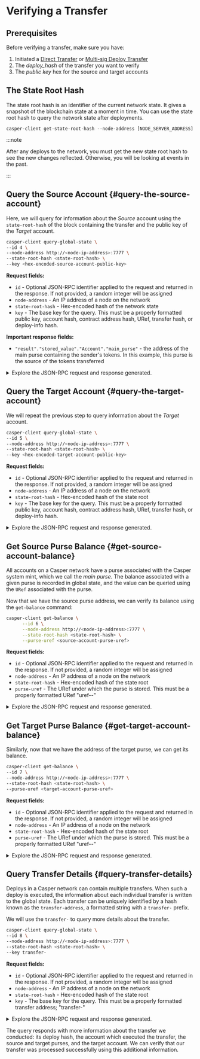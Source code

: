 # Verifying a Transfer

## Prerequisites

Before verifying a transfer, make sure you have:

1. Initiated a [Direct Transfer](./direct-token-transfer.md) or [Multi-sig Deploy Transfer](./multisig-deploy-transfer.md)
2. The *deploy_hash* of the transfer you want to verify
3. The *public key* hex for the source and target accounts

## The State Root Hash

The state root hash is an identifier of the current network state. It gives a snapshot of the blockchain state at a moment in time. You can use the state root hash to query the network state after deployments. 

```
casper-client get-state-root-hash --node-address [NODE_SERVER_ADDRESS]
```

:::note

After any deploys to the network, you must get the new state root hash to see the new changes reflected. Otherwise, you will be looking at events in the past.

:::

## Query the Source Account {#query-the-source-account}

Here, we will query for information about the _Source_ account using the `state-root-hash` of the block containing the transfer and the public key of the _Target_ account.

```bash
casper-client query-global-state \
--id 4 \
--node-address http://<node-ip-address>:7777 \
--state-root-hash <state-root-hash> \
--key <hex-encoded-source-account-public-key>
```

**Request fields:**

-   `id` - Optional JSON-RPC identifier applied to the request and returned in the response. If not provided, a random integer will be assigned
-   `node-address` - An IP address of a node on the network
-   `state-root-hash` - Hex-encoded hash of the network state
-   `key` - The base key for the query. This must be a properly formatted public key, account hash, contract address hash, URef, transfer hash, or deploy-info hash.

**Important response fields:**

-   `"result"."stored_value"."Account"."main_purse"` - the address of the main purse containing the sender's tokens. In this example, this purse is the source of the tokens transferred

<details>
<summary>Explore the JSON-RPC request and response generated.</summary>

**JSON-RPC Request**:

```json
{
    "id": 4,
    "jsonrpc": "2.0",
    "method": "state_get_item",
    "params": {
        "key": "account-hash-b0049301811f23aab30260da66927f96bfae7b99a66eb2727da23bf1427a38f5",
        "path": [],
        "state_root_hash": "cfdbf775b6671de3787cfb1f62f0c5319605a7c1711d6ece4660b37e57e81aa3"
    }
}
```

**JSON-RPC Response**:

```json
{
    "id": 4,
    "jsonrpc": "2.0",
    "result": {
        "api_version": "1.0.0",
        "merkle_proof": "2228 chars",
        "stored_value": {
            "Account": {
                "account_hash": "account-hash-b0049301811f23aab30260da66927f96bfae7b99a66eb2727da23bf1427a38f5",
                "action_thresholds": {
                    "deployment": 1,
                    "key_management": 1
                },
                "associated_keys": [
                    {
                        "account_hash": "account-hash-b0049301811f23aab30260da66927f96bfae7b99a66eb2727da23bf1427a38f5",
                        "weight": 1
                    }
                ],
                "main_purse": "uref-9e90f4bbd8f581816e305eb7ea2250ca84c96e43e8735e6aca133e7563c6f527-007",
                "named_keys": []
            }
        }
    }
}
```

</details>

## Query the Target Account {#query-the-target-account}

We will repeat the previous step to query information about the _Target_ account.

```bash
casper-client query-global-state \
--id 5 \
--node-address http://<node-ip-address>:7777 \
--state-root-hash <state-root-hash> \
--key <hex-encoded-target-account-public-key>
```

**Request fields:**

-   `id` - Optional JSON-RPC identifier applied to the request and returned in the response. If not provided, a random integer will be assigned
-   `node-address` - An IP address of a node on the network
-   `state-root-hash` - Hex-encoded hash of the state root
-   `key` - The base key for the query. This must be a properly formatted public key, account hash, contract address hash, URef, transfer hash, or deploy-info hash.

<details>
<summary>Explore the JSON-RPC request and response generated.</summary>

**JSON-RPC Request**:

```json
{
    "id": 5,
    "jsonrpc": "2.0",
    "method": "state_get_item",
    "params": {
        "key": "account-hash-8ae68a6902ff3c029cea32bb67ae76b25d26329219e4c9ceb676745981fd3668",
        "path": [],
        "state_root_hash": "cfdbf775b6671de3787cfb1f62f0c5319605a7c1711d6ece4660b37e57e81aa3"
    }
}
```

**JSON-RPC Response**:

```json
{
    "id": 5,
    "jsonrpc": "2.0",
    "result": {
        "api_version": "1.0.0",
        "merkle_proof": "2228 chars",
        "stored_value": {
            "Account": {
                "account_hash": "account-hash-8ae68a6902ff3c029cea32bb67ae76b25d26329219e4c9ceb676745981fd3668",
                "action_thresholds": {
                    "deployment": 1,
                    "key_management": 1
                },
                "associated_keys": [
                    {
                        "account_hash": "account-hash-8ae68a6902ff3c029cea32bb67ae76b25d26329219e4c9ceb676745981fd3668",
                        "weight": 1
                    }
                ],
                "main_purse": "uref-6f4026262a505d5e1b0e03b1e3b7ab74a927f8f2868120cf1463813c19acb71e-007",
                "named_keys": []
            }
        }
    }
}
```

</details>

## Get Source Purse Balance {#get-source-account-balance}

All accounts on a Casper network have a purse associated with the Casper system mint, which we call the _main purse_. The balance associated with a given purse is recorded in global state, and the value can be queried using the `URef` associated with the purse.

Now that we have the source purse address, we can verify its balance using the `get-balance` command:

```bash
casper-client get-balance \
      --id 6 \
      --node-address http://<node-ip-address>:7777 \
      --state-root-hash <state-root-hash> \
      --purse-uref <source-account-purse-uref>
```

**Request fields:**

-   `id` - Optional JSON-RPC identifier applied to the request and returned in the response. If not provided, a random integer will be assigned
-   `node-address` - An IP address of a node on the network
-   `state-root-hash` - Hex-encoded hash of the state root
-   `purse-uref` - The URef under which the purse is stored. This must be a properly formatted URef "uref-\-"

<details>
<summary>Explore the JSON-RPC request and response generated.</summary>

**JSON-RPC Request**:

```json
{
    "id": 6,
    "jsonrpc": "2.0",
    "method": "state_get_balance",
    "params": {
        "purse_uref": "uref-6f4026262a505d5e1b0e03b1e3b7ab74a927f8f2868120cf1463813c19acb71e-007",
        "state_root_hash": "cfdbf775b6671de3787cfb1f62f0c5319605a7c1711d6ece4660b37e57e81aa3"
    }
}
```

**JSON-RPC Response**:

```json
{
    "id": 6,
    "jsonrpc": "2.0",
    "result": {
        "api_version": "1.0.0",
        "balance_value": "5000000000",
        "merkle_proof": "2502 chars"
    }
}
```

</details>

## Get Target Purse Balance {#get-target-account-balance}

Similarly, now that we have the address of the target purse, we can get its balance.

```bash    
casper-client get-balance \
--id 7 \
--node-address http://<node-ip-address>:7777 \
--state-root-hash <state-root-hash> \
--purse-uref <target-account-purse-uref>
```

**Request fields:**

-   `id` - Optional JSON-RPC identifier applied to the request and returned in the response. If not provided, a random integer will be assigned
-   `node-address` - An IP address of a node on the network
-   `state-root-hash` - Hex-encoded hash of the state root
-   `purse-uref` - The URef under which the purse is stored. This must be a properly formatted URef "uref-\-"

<details>
<summary>Explore the JSON-RPC request and response generated.</summary>

**JSON-RPC Request**:

```json
{
    "id": 7,
    "jsonrpc": "2.0",
    "method": "state_get_balance",
    "params": {
        "purse_uref": "uref-6f4026262a505d5e1b0e03b1e3b7ab74a927f8f2868120cf1463813c19acb71e-007",
        "state_root_hash": "cfdbf775b6671de3787cfb1f62f0c5319605a7c1711d6ece4660b37e57e81aa3"
    }
}
```

**JSON-RPC Response**:

```json
{
    "id": 7,
    "jsonrpc": "2.0",
    "result": {
        "api_version": "1.0.0",
        "balance_value": "5000000000",
        "merkle_proof": "2502 chars"
    }
}
```

</details>

## Query Transfer Details {#query-transfer-details}

Deploys in a Casper network can contain multiple transfers. When such a deploy is executed, the information about each individual transfer is written to the global state. Each transfer can be uniquely identified by a hash known as the `transfer-address`, a formatted string with a `transfer-` prefix.

We will use the `transfer-` to query more details about the transfer.

```bash
casper-client query-global-state \
--id 8 \
--node-address http://<node-ip-address>:7777 \
--state-root-hash <state-root-hash> \
--key transfer-
```

**Request fields:**

-   `id` - Optional JSON-RPC identifier applied to the request and returned in the response. If not provided, a random integer will be assigned
-   `node-address` - An IP address of a node on the network
-   `state-root-hash` - Hex-encoded hash of the state root
-   `key` - The base key for the query. This must be a properly formatted transfer address; "transfer-"

<details>
<summary>Explore the JSON-RPC request and response generated.</summary>

**JSON-RPC Request**:

```json
{
    "id": 8,
    "jsonrpc": "2.0",
    "method": "state_get_item",
    "params": {
        "key": "transfer-8d81f4a1411d9481aed9c68cd700c39d870757b0236987bb6b7c2a7d72049c0e",
        "path": [],
        "state_root_hash": "cfdbf775b6671de3787cfb1f62f0c5319605a7c1711d6ece4660b37e57e81aa3"
    }
}
```

**JSON-RPC Response**:

```json
{
    "id": 8,
    "jsonrpc": "2.0",
    "result": {
        "api_version": "1.0.0",
        "merkle_proof": "924 chars",
        "stored_value": {
            "Transfer": {
                "amount": "2500000000",
                "deploy_hash": "ec2d477a532e00b08cfa9447b7841a645a27d34ee12ec55318263617e5740713",
                "from": "account-hash-b0049301811f23aab30260da66927f96bfae7b99a66eb2727da23bf1427a38f5",
                "gas": "0",
                "id": null,
                "source": "uref-9e90f4bbd8f581816e305eb7ea2250ca84c96e43e8735e6aca133e7563c6f527-007",
                "target": "uref-6f4026262a505d5e1b0e03b1e3b7ab74a927f8f2868120cf1463813c19acb71e-004",
                "to": "account-hash-8ae68a6902ff3c029cea32bb67ae76b25d26329219e4c9ceb676745981fd3668"
            }
        }
    }
}
```

</details>

The query responds with more information about the transfer we conducted: its deploy hash, the account which executed the transfer, the source and target purses, and the target account. We can verify that our transfer was processed successfully using this additional information.
